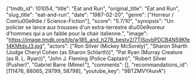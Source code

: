 {"tmdb_id": 101054, "title": "Eat and Run", "original_title": "Eat and Run", "slug_title": "eat-and-run", "date": "1987-02-20", "genre": ["Horreur / Com\u00e9die / Science-Fiction"], "score": "5.7/10", "synopsis": "Un policier se lance aux trousses d'un extra-terrestre d\u00e9voreur d'hommes qui a un faible pour la chair italienne.", "image": "https://image.tmdb.org/t/p/w185_and_h278_bestv2/7TISovbPDCB4N59Kfe14KMtdxJ3.jpg", "actors": ["Ron Silver (Mickey McSorely)", "Sharon Sharth (Judge Cheryl Cohen (as Sharon Schlarth))", "Pat Ryan (Murray Creature (as R. L. Ryan))", "John J. Fleming (Police Captain)", "Robert Silver (Pusher)", "Gabriel Barre (Mime)"], "comments": [], "recommandations_id": [111476, 88065, 29799, 58798], "youtube_key": "9BTZMVYAunA"}